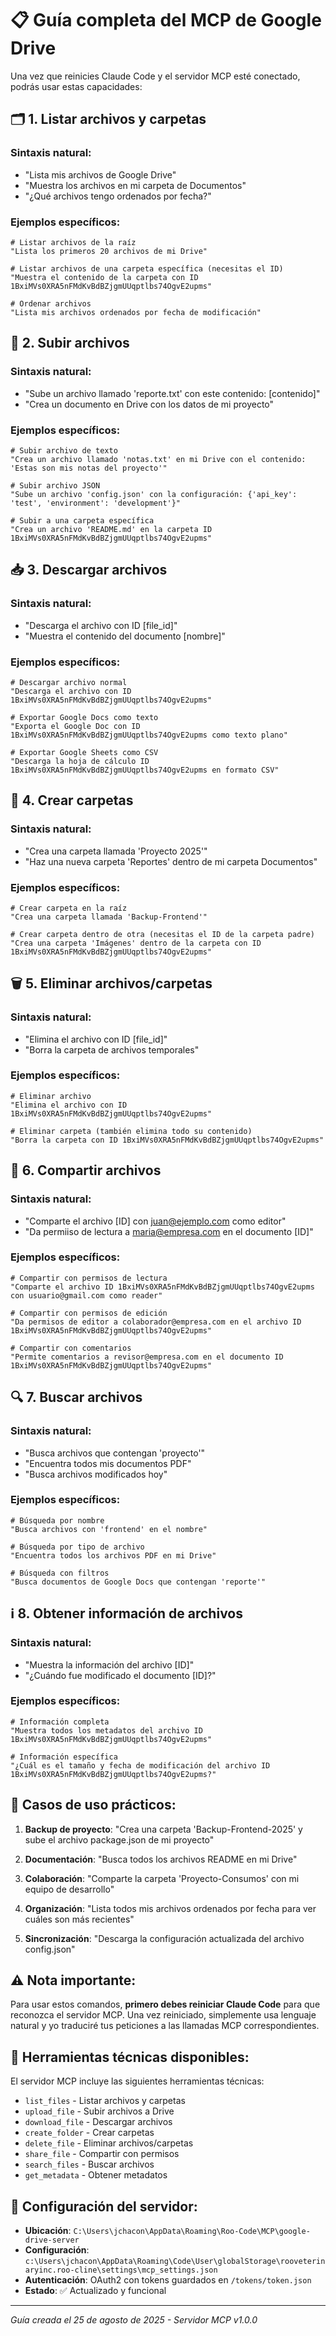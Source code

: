 # 📋 **Guía completa del MCP de Google Drive**

Una vez que reinicies Claude Code y el servidor MCP esté conectado, podrás usar estas capacidades:

## 🗂️ **1. Listar archivos y carpetas**

### **Sintaxis natural:**
- "Lista mis archivos de Google Drive"
- "Muestra los archivos en mi carpeta de Documentos"
- "¿Qué archivos tengo ordenados por fecha?"

### **Ejemplos específicos:**
```
# Listar archivos de la raíz
"Lista los primeros 20 archivos de mi Drive"

# Listar archivos de una carpeta específica (necesitas el ID)
"Muestra el contenido de la carpeta con ID 1BxiMVs0XRA5nFMdKvBdBZjgmUUqptlbs74OgvE2upms"

# Ordenar archivos
"Lista mis archivos ordenados por fecha de modificación"
```

## 📄 **2. Subir archivos**

### **Sintaxis natural:**
- "Sube un archivo llamado 'reporte.txt' con este contenido: [contenido]"
- "Crea un documento en Drive con los datos de mi proyecto"

### **Ejemplos específicos:**
```
# Subir archivo de texto
"Crea un archivo llamado 'notas.txt' en mi Drive con el contenido: 'Estas son mis notas del proyecto'"

# Subir archivo JSON
"Sube un archivo 'config.json' con la configuración: {'api_key': 'test', 'environment': 'development'}"

# Subir a una carpeta específica
"Crea un archivo 'README.md' en la carpeta ID 1BxiMVs0XRA5nFMdKvBdBZjgmUUqptlbs74OgvE2upms"
```

## 📥 **3. Descargar archivos**

### **Sintaxis natural:**
- "Descarga el archivo con ID [file_id]"
- "Muestra el contenido del documento [nombre]"

### **Ejemplos específicos:**
```
# Descargar archivo normal
"Descarga el archivo con ID 1BxiMVs0XRA5nFMdKvBdBZjgmUUqptlbs74OgvE2upms"

# Exportar Google Docs como texto
"Exporta el Google Doc con ID 1BxiMVs0XRA5nFMdKvBdBZjgmUUqptlbs74OgvE2upms como texto plano"

# Exportar Google Sheets como CSV
"Descarga la hoja de cálculo ID 1BxiMVs0XRA5nFMdKvBdBZjgmUUqptlbs74OgvE2upms en formato CSV"
```

## 📁 **4. Crear carpetas**

### **Sintaxis natural:**
- "Crea una carpeta llamada 'Proyecto 2025'"
- "Haz una nueva carpeta 'Reportes' dentro de mi carpeta Documentos"

### **Ejemplos específicos:**
```
# Crear carpeta en la raíz
"Crea una carpeta llamada 'Backup-Frontend'"

# Crear carpeta dentro de otra (necesitas el ID de la carpeta padre)
"Crea una carpeta 'Imágenes' dentro de la carpeta con ID 1BxiMVs0XRA5nFMdKvBdBZjgmUUqptlbs74OgvE2upms"
```

## 🗑️ **5. Eliminar archivos/carpetas**

### **Sintaxis natural:**
- "Elimina el archivo con ID [file_id]"
- "Borra la carpeta de archivos temporales"

### **Ejemplos específicos:**
```
# Eliminar archivo
"Elimina el archivo con ID 1BxiMVs0XRA5nFMdKvBdBZjgmUUqptlbs74OgvE2upms"

# Eliminar carpeta (también elimina todo su contenido)
"Borra la carpeta con ID 1BxiMVs0XRA5nFMdKvBdBZjgmUUqptlbs74OgvE2upms"
```

## 🔗 **6. Compartir archivos**

### **Sintaxis natural:**
- "Comparte el archivo [ID] con juan@ejemplo.com como editor"
- "Da permiiso de lectura a maria@empresa.com en el documento [ID]"

### **Ejemplos específicos:**
```
# Compartir con permisos de lectura
"Comparte el archivo ID 1BxiMVs0XRA5nFMdKvBdBZjgmUUqptlbs74OgvE2upms con usuario@gmail.com como reader"

# Compartir con permisos de edición
"Da permisos de editor a colaborador@empresa.com en el archivo ID 1BxiMVs0XRA5nFMdKvBdBZjgmUUqptlbs74OgvE2upms"

# Compartir con comentarios
"Permite comentarios a revisor@empresa.com en el documento ID 1BxiMVs0XRA5nFMdKvBdBZjgmUUqptlbs74OgvE2upms"
```

## 🔍 **7. Buscar archivos**

### **Sintaxis natural:**
- "Busca archivos que contengan 'proyecto'"
- "Encuentra todos mis documentos PDF"
- "Busca archivos modificados hoy"

### **Ejemplos específicos:**
```
# Búsqueda por nombre
"Busca archivos con 'frontend' en el nombre"

# Búsqueda por tipo de archivo
"Encuentra todos los archivos PDF en mi Drive"

# Búsqueda con filtros
"Busca documentos de Google Docs que contengan 'reporte'"
```

## ℹ️ **8. Obtener información de archivos**

### **Sintaxis natural:**
- "Muestra la información del archivo [ID]"
- "¿Cuándo fue modificado el documento [ID]?"

### **Ejemplos específicos:**
```
# Información completa
"Muestra todos los metadatos del archivo ID 1BxiMVs0XRA5nFMdKvBdBZjgmUUqptlbs74OgvE2upms"

# Información específica
"¿Cuál es el tamaño y fecha de modificación del archivo ID 1BxiMVs0XRA5nFMdKvBdBZjgmUUqptlbs74OgvE2upms?"
```

## 🎯 **Casos de uso prácticos:**

1. **Backup de proyecto**: "Crea una carpeta 'Backup-Frontend-2025' y sube el archivo package.json de mi proyecto"

2. **Documentación**: "Busca todos los archivos README en mi Drive"

3. **Colaboración**: "Comparte la carpeta 'Proyecto-Consumos' con mi equipo de desarrollo"

4. **Organización**: "Lista todos mis archivos ordenados por fecha para ver cuáles son más recientes"

5. **Sincronización**: "Descarga la configuración actualizada del archivo config.json"

## ⚠️ **Nota importante:**
Para usar estos comandos, **primero debes reiniciar Claude Code** para que reconozca el servidor MCP. Una vez reiniciado, simplemente usa lenguaje natural y yo traduciré tus peticiones a las llamadas MCP correspondientes.

## 🔧 **Herramientas técnicas disponibles:**

El servidor MCP incluye las siguientes herramientas técnicas:

- `list_files` - Listar archivos y carpetas
- `upload_file` - Subir archivos a Drive
- `download_file` - Descargar archivos
- `create_folder` - Crear carpetas
- `delete_file` - Eliminar archivos/carpetas
- `share_file` - Compartir con permisos
- `search_files` - Buscar archivos
- `get_metadata` - Obtener metadatos

## 📍 **Configuración del servidor:**

- **Ubicación**: `C:\Users\jchacon\AppData\Roaming\Roo-Code\MCP\google-drive-server`
- **Configuración**: `c:\Users\jchacon\AppData\Roaming\Code\User\globalStorage\rooveterinaryinc.roo-cline\settings\mcp_settings.json`
- **Autenticación**: OAuth2 con tokens guardados en `/tokens/token.json`
- **Estado**: ✅ Actualizado y funcional

---

*Guía creada el 25 de agosto de 2025 - Servidor MCP v1.0.0*